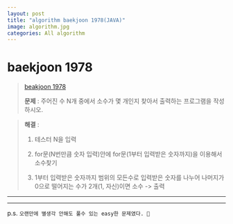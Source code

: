 ```yaml
---  
layout: post  
title: "algorithm baekjoon 1978(JAVA)"  
image: algorithm.jpg  
categories: All algorithm  
---  
```


# baekjoon 1978  

> [beakjoon 1978](https://www.acmicpc.net/problem/1978)  
>   
> **문제** : 주어진 수 N개 중에서 소수가 몇 개인지 찾아서 출력하는 프로그램을 작성하시오.

> **해결** :  
> 1. 테스터 N을 입력  
> 
> 2. for문(N번만큼 숫자 입력)안에 for문(1부터 입력받은 숫자까지)을 이용해서 소수찾기
> 
> 3. 1부터 입력받은 숫자까지 범위의 모든수로 입력받은 숫자를 나누어 나머지가 0으로 떨어지는 수가 2개(1, 자신)이면 소수 -> 출력  

---  

<script src="https://gist.github.com/nnlog/443bef441bf9250c57955da2731a14d0.js"></script>  

---   

p.s. `오랜만에 별생각 안해도 풀수 있는 easy한 문제였다. 🥱`